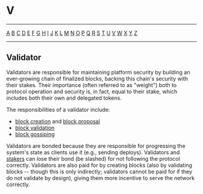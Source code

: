 # V

---

[A](A.md) [B](B.md) [C](C.md) [D](D.md) [E](E.md) [F](F.md) [G](G.md) [H](H.md) [I](I.md) [J](J.md) [K](K.md) [L](L.md) [M](M.md) [N](N.md) [O](O.md) [P](P.md) [Q](Q.md) [R](R.md) [S](S.md) [T](T.md) [U](U.md) [V](V.md) [W](W.md) [X](X.md) [Y](Y.md) [Z](Z.md)

---

## Validator

Validators are responsible for maintaining platform security by building an ever-growing chain of finalized blocks, backing this chain's security with their stakes. Their importance (often referred to as "weight") both to protocol operation and security is, in fact, equal to their stake, which includes both their own and delegated tokens.

The responsibilities of a validator include:

-   [block creation](B.md#block-creation) and [block proposal](B.md#id6)
-   [block validation](B.md#block-validation)
-   [block gossiping](B.md#block-gossiping)

Validators are bonded because they are responsible for progressing the system's state as clients use it (e.g., sending deploys). Validators and [stakers](S.md#staker) can lose their bond (be slashed) for not following the protocol correctly. Validators are also paid for by creating blocks (also by validating blocks -- though this is only indirectly; validators cannot be paid for if they do not validate by design), giving them more incentive to serve the network correctly.
